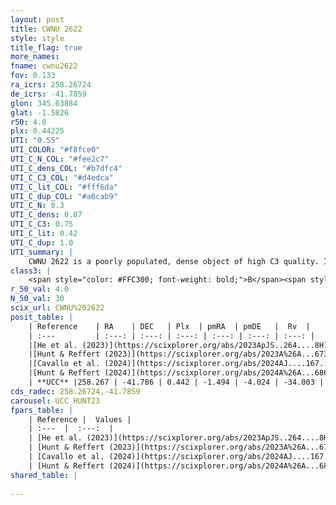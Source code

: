 ```yaml
---
layout: post
title: CWNU 2622
style: style
title_flag: true
more_names: 
fname: cwnu2622
fov: 0.133
ra_icrs: 258.26724
de_icrs: -41.7859
glon: 345.63884
glat: -1.5826
r50: 4.0
plx: 0.44225
UTI: "0.55"
UTI_COLOR: "#f8fce0"
UTI_C_N_COL: "#fee2c7"
UTI_C_dens_COL: "#b7dfc4"
UTI_C_C3_COL: "#d4edca"
UTI_C_lit_COL: "#fff6da"
UTI_C_dup_COL: "#a6cab9"
UTI_C_N: 0.3
UTI_C_dens: 0.87
UTI_C_C3: 0.75
UTI_C_lit: 0.42
UTI_C_dup: 1.0
UTI_summary: |
    CWNU 2622 is a poorly populated, dense object of high C3 quality. It was recently reported in the literature.
class3: |
    <span style="color: #FFC300; font-weight: bold;">B</span><span style="color: green; font-weight: bold;">A</span>
r_50_val: 4.0
N_50_val: 30
scix_url: CWNU%202622
posit_table: |
    | Reference    | RA    | DEC   | Plx  | pmRA  | pmDE   |  Rv  |
    | :---         | :---: | :---: | :---: | :---: | :---: | :---: |
    |[He et al. (2023)](https://scixplorer.org/abs/2023ApJS..264....8H) | 258.26 | -41.778 | 0.446 | -1.491 | -3.996 | -13.27 |
    |[Hunt & Reffert (2023)](https://scixplorer.org/abs/2023A%26A...673A.114H) | 258.262 | -41.799 | 0.439 | -1.478 | -4.02 | -- |
    |[Cavallo et al. (2024)](https://scixplorer.org/abs/2024AJ....167...12C) | 258.255 | -41.786 | 0.442 | -- | -- | -- |
    |[Hunt & Reffert (2024)](https://scixplorer.org/abs/2024A%26A...686A..42H) | 258.262 | -41.799 | 0.439 | -1.478 | -4.02 | -- |
    | **UCC** |258.267 | -41.786 | 0.442 | -1.494 | -4.024 | -34.003 | 
cds_radec: 258.26724,-41.7859
carousel: UCC_HUNT23
fpars_table: |
    | Reference |  Values |
    | :---  |  :---:  |
    | [He et al. (2023)](https://scixplorer.org/abs/2023ApJS..264....8H) | `A0=2.95, m-M=11.45, logAge=8.55` |
    | [Hunt & Reffert (2023)](https://scixplorer.org/abs/2023A%26A...673A.114H) | `AV50=2.894, diffAV50=1.251, MOD50=11.573, logAge50=7.83` |
    | [Cavallo et al. (2024)](https://scixplorer.org/abs/2024AJ....167...12C) | `AV50=2.85, dMod50=11.49, logAge50=8.02, [Fe/H]50=0.22` |
    | [Hunt & Reffert (2024)](https://scixplorer.org/abs/2024A%26A...686A..42H) | `MassJ=382.537` |
shared_table: |
    
---
```

